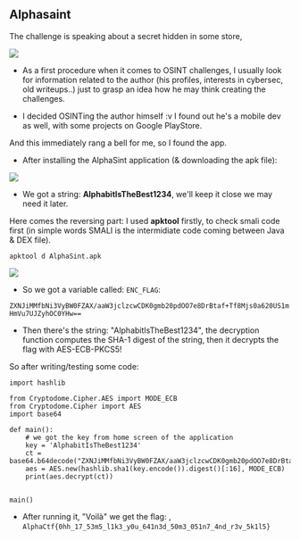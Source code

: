## Alphasaint

The challenge is speaking about a secret hidden in some store,

![](https://i.imgur.com/41vMwZQ.png)

- As a first procedure when it comes to OSINT challenges, I usually look for information related to the author (his profiles, interests in cybersec, old writeups..) just to grasp an idea how he may think creating the challenges.

- I decided OSINTing the author himself :v
I found out he's a mobile dev as well, with some projects on Google PlayStore.

And this immediately rang a bell for me, so I found the app.

- After installing the AlphaSint application (& downloading the apk file):

![](https://play-lh.googleusercontent.com/4hHArB2BB4Nwh_st5sqrpFRl6b36xLcrDiRQ_6Gbc6X1cSVcRw0doG0-k8mWcA0r_U8=w1024-h768-rw)

- We got a string: **AlphabitIsTheBest1234**, we'll keep it close we may need it later.

Here comes the reversing part:
I used **apktool** firstly, to check smali code first (in simple words SMALI is the intermidiate code coming between Java & DEX file).

	apktool d AlphaSint.apk

![](https://i.imgur.com/QRmAqok.png)

- So we got a variable called: `ENC_FLAG`:

`ZXNJiMMfbNi3VyBW0FZAX/aaW3jclzcwCDK0gmb20pdOO7e8DrBtaf+Tf8Mjs0a620US1mHmVu7UJZyhOC0YHw==`

- Then there's the string: "AlphabitIsTheBest1234", the decryption function computes the SHA-1 digest of the string, then it decrypts the flag  with AES-ECB-PKCS5!

So after writing/testing some code:

    import hashlib

    from Cryptodome.Cipher.AES import MODE_ECB
    from Cryptodome.Cipher import AES
    import base64

    def main():
    	# we got the key from home screen of the application
        key = 'AlphabitIsTheBest1234' 
        ct = base64.b64decode("ZXNJiMMfbNi3VyBW0FZAX/aaW3jclzcwCDK0gmb20pdOO7e8DrBtaf+Tf8Mjs0a620US1mHmVu7UJZyhOC0YHw==")
        aes = AES.new(hashlib.sha1(key.encode()).digest()[:16], MODE_ECB)
        print(aes.decrypt(ct))


    main()
- After running it, "Voilà" we get the flag: 						,			`AlphaCtf{0hh_17_53m5_l1k3_y0u_641n3d_50m3_051n7_4nd_r3v_5k1l5}`